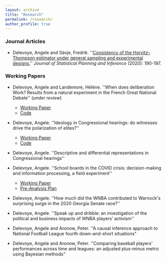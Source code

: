 ```yaml
---
layout: archive
title: "Research"
permalink: /research/
author_profile: true
---
```


### Journal Articles

- Delevoye, Angele and Sävje, Fredrik. ''[Consistency of the Horvitz–Thompson estimator under general sampling and experimental designs](https://www.sciencedirect.com/science/article/abs/pii/S0378375819301211),'' *Journal of Statistical Planning and Inference* (2020): 190-197.  


### Working Papers

- Delevoye, Angele and Landemore, Hélène. ''When does deliberation Work? Results from a natural experiment in the French Great National Debate'' (*under review*)
	- [Working Paper](https://drive.google.com/file/d/1egPphY4AussHBQOXRGwsA-odoVYBMRyq/view?usp=sharing)
	- [Code](https://github.com/adelevoye/Citizen-Assemblies-France)
	
- Delevoye, Angele. ''Ideology in Congressional hearings: do witnesses drive the polarization of elites?'' 
	- [Working Paper](https://drive.google.com/file/d/1efKCveuOh7wIVaiGY2NzPmB1vewNSPS2/view?usp=sharing)
	- [Code](https://github.com/adelevoye/congress_hearings)

- Delevoye, Angele. ''Descriptive and differential representations in Congressional hearings'' 

- Delevoye, Angele. ''School boards in the COVID crisis: decision-making and information processing, a field experiment'' 
	- [Working Paper](https://drive.google.com/file/d/1eaIRm57zzFLp0D01LpWypcrCMksl6u3i/view?usp=sharing)
	- [Pre-Analysis Plan](https://osf.io/4xjcu)

- Delevoye, Angele. ''How much did the WNBA contributed to Warnock's surprising surge in the 2020 Georgia Senate race?'' 

- Delevoye, Angele. ''Speak up and dribble: an investigation of the political and business impacts of WNBA
players’ activism'' 

- Delevoye, Angele and Aronow, Peter. ''A causal inference approach to National Football League fourth down-and-short situations"

- Delevoye, Angele and Aronow, Peter. ''Comparing baseball players' performances across time and leagues: an adjusted plus-minus metric using Bayesian methods"




